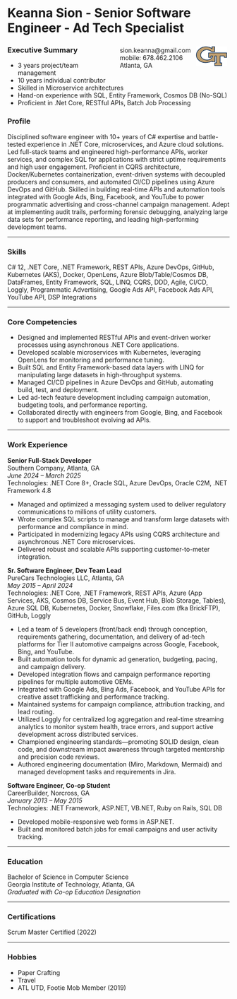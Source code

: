 # Keanna Sion - Senior Software Engineer - Ad Tech Specialist
<img style="float:right;width:70px;padding:6px" src="gt-large.png" />

<span style="float:right;padding:6px"> 
  sion.keanna@gmail.com <br> mobile: 678.462.2106 <br>
  Atlanta, GA <br>
</span>

### Executive Summary

* 3 years project/team management
* 10 years individual contributor
* Skilled in Microservice architectures
* Hand-on experience with SQL, Entity Framework, Cosmos DB (No-SQL)
* Proficient in .Net Core, RESTful APIs, Batch Job Processing
  
### Profile 

Disciplined software engineer with 10+ years of C# expertise and battle-tested experience in .NET Core, microservices, and Azure cloud solutions. Led full-stack teams and engineered high-performance APIs, worker services, and complex SQL for applications with strict uptime requirements and high user engagement. Proficient in CQRS architecture, Docker/Kubernetes containerization, event-driven systems with decoupled producers and consumers, and automated CI/CD pipelines using Azure DevOps and GitHub. Skilled in building real-time APIs and automation tools integrated with Google Ads, Bing, Facebook, and YouTube to power programmatic advertising and cross-channel campaign management. Adept at implementing audit trails, performing forensic debugging, analyzing large data sets for performance reporting, and leading high-performing development teams.

---

### Skills 
C# 12, .NET Core, .NET Framework, REST APIs, Azure DevOps, GitHub, Kubernetes (AKS), Docker, OpenLens, Azure Blob/Table/Cosmos DB, DataFrames, Entity Framework, SQL, LINQ, CQRS, DDD, Agile, CI/CD, Loggly, Programmatic Advertising, Google Ads API, Facebook Ads API, YouTube API, DSP Integrations

---

### Core Competencies
- Designed and implemented RESTful APIs and event-driven worker processes using asynchronous .NET Core applications.
- Developed scalable microservices with Kubernetes, leveraging OpenLens for monitoring and performance tuning.
- Built SQL and Entity Framework-based data layers with LINQ for manipulating large datasets in high-throughput systems.
- Managed CI/CD pipelines in Azure DevOps and GitHub, automating build, test, and deployment.
- Led ad-tech feature development including campaign automation, budgeting tools, and performance reporting.
- Collaborated directly with engineers from Google, Bing, and Facebook to support and troubleshoot evolving ad APIs.

---

### Work Experience

**Senior Full-Stack Developer**  
Southern Company, Atlanta, GA  
*June 2024 – March 2025*  
Technologies: .NET Core 8+, Oracle SQL, Azure DevOps, Oracle C2M, .NET Framework 4.8  
- Managed and optimized a messaging system used to deliver regulatory communications to millions of utility customers.
- Wrote complex SQL scripts to manage and transform large datasets with performance and compliance in mind.
- Participated in modernizing legacy APIs using CQRS architecture and asynchronous .NET Core microservices.
- Delivered robust and scalable APIs supporting customer-to-meter integration.

**Sr. Software Engineer, Dev Team Lead**  
PureCars Technologies LLC, Atlanta, GA  
*May 2015 – April 2024*  
Technologies: .NET Core, .NET Framework, REST APIs, Azure (App Services, AKS, Cosmos DB, Service Bus, Event Hub, Blob Storage, Tables), Azure SQL DB, Kubernetes, Docker, Snowflake, Files.com (fka BrickFTP), GitHub, Loggly  
- Led a team of 5 developers (front/back end) through conception, requirements gathering, documentation, and delivery of ad-tech platforms for Tier II automotive campaigns across Google, Facebook, Bing, and YouTube.
- Built automation tools for dynamic ad generation, budgeting, pacing, and campaign delivery.
- Developed integration flows and campaign performance reporting pipelines for multiple automotive OEMs.
- Integrated with Google Ads, Bing Ads, Facebook, and YouTube APIs for creative asset trafficking and performance tracking.
- Maintained systems for campaign compliance, attribution tracking, and lead routing.
- Utilized Loggly for centralized log aggregation and real-time streaming analytics to monitor system health, trace errors, and support active development across distributed services.
- Championed engineering standards—promoting SOLID design, clean code, and downstream impact awareness through targeted mentorship and precision code reviews.
- Authored engineering documentation (Miro, Markdown, Mermaid) and managed development tasks and requirements in Jira.

**Software Engineer, Co-op Student**  
CareerBuilder, Norcross, GA  
*January 2013 – May 2015*  
Technologies: .NET Framework, ASP.NET, VB.NET, Ruby on Rails, SQL DB  
- Developed mobile-responsive web forms in ASP.NET.
- Built and monitored batch jobs for email campaigns and user activity tracking.

---

### Education
Bachelor of Science in Computer Science  
Georgia Institute of Technology, Atlanta, GA  
*Graduated with Co-op Education Designation*

---

### Certifications 
Scrum Master Certified (2022) 

---

### Hobbies

* Paper Crafting
* Travel
* ATL UTD, Footie Mob Member (2019)
